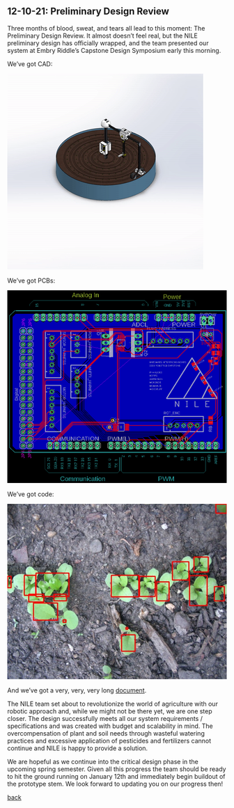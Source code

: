 ## 12-10-21: Preliminary Design Review

Three months of blood, sweat, and tears all lead to this moment: The Preliminary Design Review. It almost doesn’t feel real, but the NILE preliminary design has officially wrapped, and the team presented our system at Embry Riddle’s Capstone Design Symposium early this morning.

We’ve got CAD:

![CAD_Explode](./../assets/CAD_Explode.gif)

We’ve got PCBs:

![HW_FINAL](./../assets/HW_FINAL.png)

We’ve got code:

![Bounded_Plants](./../assets/detected_contours.jpeg)

And we’ve got a very, very, very long [document](./../assets/NILE_Preliminary_Design.pdf).

The NILE team set about to revolutionize the world of agriculture with our robotic approach and, while we might not be there yet, we are one step closer. The design successfully meets all our system requirements / specifications and was created with budget and scalability in mind. The overcompensation of plant and soil needs through wasteful watering practices and excessive application of pesticides and fertilizers cannot continue and NILE is happy to provide a solution.

We are hopeful as we continue into the critical design phase in the upcoming spring semester. Given all this progress the team should be ready to hit the ground running on January 12th and immediately begin buildout of the prototype stem. We look forward to updating you on our progress then!

[back](./..)
